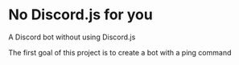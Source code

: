 # No Discord.js for you
A Discord bot without using Discord.js

The first goal of this project is to create a bot with a ping command
